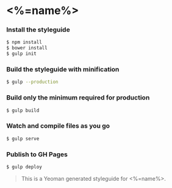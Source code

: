 # <%=name%>

### Install the styleguide

```bash
$ npm install
$ bower install
$ gulp init
```

### Build the styleguide with minification

```bash
$ gulp --production
```

### Build only the minimum required for production

```bash
$ gulp build
```

### Watch and compile files as you go

```bash
$ gulp serve
```

### Publish to GH Pages

```bash
$ gulp deploy
```


> This is a Yeoman generated styleguide for <%=name%>.